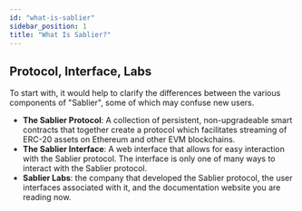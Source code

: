 ```yaml
---
id: "what-is-sablier"
sidebar_position: 1
title: "What Is Sablier?"
---
```


## Protocol, Interface, Labs

To start with, it would help to clarify the differences between the various components of "Sablier", some of which may
confuse new users.

- **The Sablier Protocol**: A collection of persistent, non-upgradeable smart contracts that together create a protocol
  which facilitates streaming of ERC-20 assets on Ethereum and other EVM blockchains.
- **The Sablier Interface**: A web interface that allows for easy interaction with the Sablier protocol. The interface
  is only one of many ways to interact with the Sablier protocol.
- **Sablier Labs**: the company that developed the Sablier protocol, the user interfaces associated with it, and the
  documentation website you are reading now.
